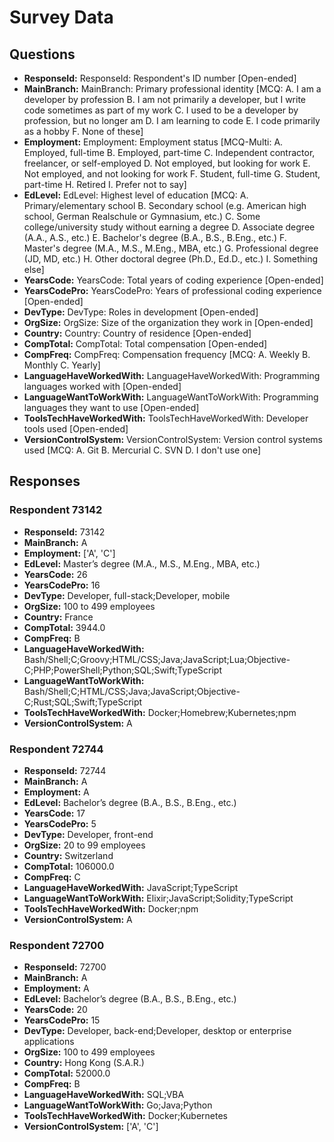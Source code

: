 # Survey Data

## Questions

- **ResponseId:** ResponseId: Respondent's ID number [Open-ended]
- **MainBranch:** MainBranch: Primary professional identity [MCQ: A. I am a developer by profession B. I am not primarily a developer, but I write code sometimes as part of my work C. I used to be a developer by profession, but no longer am D. I am learning to code E. I code primarily as a hobby F. None of these]
- **Employment:** Employment: Employment status [MCQ-Multi: A. Employed, full-time B. Employed, part-time C. Independent contractor, freelancer, or self-employed D. Not employed, but looking for work E. Not employed, and not looking for work F. Student, full-time G. Student, part-time H. Retired I. Prefer not to say]
- **EdLevel:** EdLevel: Highest level of education [MCQ: A. Primary/elementary school B. Secondary school (e.g. American high school, German Realschule or Gymnasium, etc.) C. Some college/university study without earning a degree D. Associate degree (A.A., A.S., etc.) E. Bachelor's degree (B.A., B.S., B.Eng., etc.) F. Master's degree (M.A., M.S., M.Eng., MBA, etc.) G. Professional degree (JD, MD, etc.) H. Other doctoral degree (Ph.D., Ed.D., etc.) I. Something else]
- **YearsCode:** YearsCode: Total years of coding experience [Open-ended]
- **YearsCodePro:** YearsCodePro: Years of professional coding experience [Open-ended]
- **DevType:** DevType: Roles in development [Open-ended]
- **OrgSize:** OrgSize: Size of the organization they work in [Open-ended]
- **Country:** Country: Country of residence [Open-ended]
- **CompTotal:** CompTotal: Total compensation [Open-ended]
- **CompFreq:** CompFreq: Compensation frequency [MCQ: A. Weekly B. Monthly C. Yearly]
- **LanguageHaveWorkedWith:** LanguageHaveWorkedWith: Programming languages worked with [Open-ended]
- **LanguageWantToWorkWith:** LanguageWantToWorkWith: Programming languages they want to use [Open-ended]
- **ToolsTechHaveWorkedWith:** ToolsTechHaveWorkedWith: Developer tools used [Open-ended]
- **VersionControlSystem:** VersionControlSystem: Version control systems used [MCQ: A. Git B. Mercurial C. SVN D. I don't use one]

## Responses

### Respondent 73142

- **ResponseId:** 73142
- **MainBranch:** A
- **Employment:** ['A', 'C']
- **EdLevel:** Master’s degree (M.A., M.S., M.Eng., MBA, etc.)
- **YearsCode:** 26
- **YearsCodePro:** 16
- **DevType:** Developer, full-stack;Developer, mobile
- **OrgSize:** 100 to 499 employees
- **Country:** France
- **CompTotal:** 3944.0
- **CompFreq:** B
- **LanguageHaveWorkedWith:** Bash/Shell;C;Groovy;HTML/CSS;Java;JavaScript;Lua;Objective-C;PHP;PowerShell;Python;SQL;Swift;TypeScript
- **LanguageWantToWorkWith:** Bash/Shell;C;HTML/CSS;Java;JavaScript;Objective-C;Rust;SQL;Swift;TypeScript
- **ToolsTechHaveWorkedWith:** Docker;Homebrew;Kubernetes;npm
- **VersionControlSystem:** A

### Respondent 72744

- **ResponseId:** 72744
- **MainBranch:** A
- **Employment:** A
- **EdLevel:** Bachelor’s degree (B.A., B.S., B.Eng., etc.)
- **YearsCode:** 17
- **YearsCodePro:** 5
- **DevType:** Developer, front-end
- **OrgSize:** 20 to 99 employees
- **Country:** Switzerland
- **CompTotal:** 106000.0
- **CompFreq:** C
- **LanguageHaveWorkedWith:** JavaScript;TypeScript
- **LanguageWantToWorkWith:** Elixir;JavaScript;Solidity;TypeScript
- **ToolsTechHaveWorkedWith:** Docker;npm
- **VersionControlSystem:** A

### Respondent 72700

- **ResponseId:** 72700
- **MainBranch:** A
- **Employment:** A
- **EdLevel:** Bachelor’s degree (B.A., B.S., B.Eng., etc.)
- **YearsCode:** 20
- **YearsCodePro:** 15
- **DevType:** Developer, back-end;Developer, desktop or enterprise applications
- **OrgSize:** 100 to 499 employees
- **Country:** Hong Kong (S.A.R.)
- **CompTotal:** 52000.0
- **CompFreq:** B
- **LanguageHaveWorkedWith:** SQL;VBA
- **LanguageWantToWorkWith:** Go;Java;Python
- **ToolsTechHaveWorkedWith:** Docker;Kubernetes
- **VersionControlSystem:** ['A', 'C']

